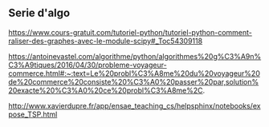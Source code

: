 
## Serie d'algo


https://www.cours-gratuit.com/tutoriel-python/tutoriel-python-comment-raliser-des-graphes-avec-le-module-scipy#_Toc54309118



https://antoinevastel.com/algorithme/python/algorithmes%20g%C3%A9n%C3%A9tiques/2016/04/30/probleme-voyageur-commerce.html#:~:text=Le%20probl%C3%A8me%20du%20voyageur%20de%20commerce%20consiste%20%C3%A0%20passer%20par,solution%20exacte%20%C3%A0%20ce%20probl%C3%A8me%2C.


http://www.xavierdupre.fr/app/ensae_teaching_cs/helpsphinx/notebooks/expose_TSP.html
